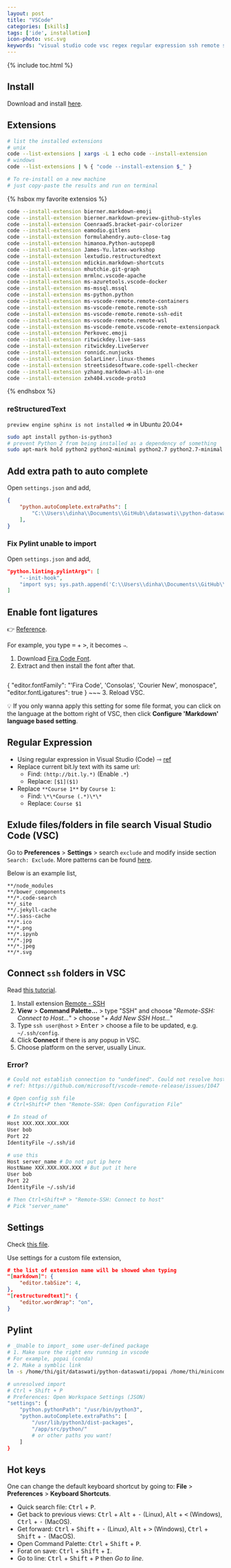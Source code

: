 ```yaml
---
layout: post
title: "VSCode"
categories: [skills]
tags: ['ide', installation]
icon-photo: vsc.svg
keywords: "visual studio code vsc regex regular expression ssh remote server character combining font ligatures couple characters symbols letters new characters installation install extension plugin add extra path to auto complete reStructuredText rst markdown extension pythonremote regular expression regex vscode"
---
```


{% include toc.html %}

## Install

Download and install [here](https://code.visualstudio.com/).

## Extensions

``` bash
# list the installed extensions
# unix
code --list-extensions | xargs -L 1 echo code --install-extension
# windows
code --list-extensions | % { "code --install-extension $_" }

# To re-install on a new machine
# just copy-paste the results and run on terminal
```

{% hsbox my favorite extensios %}
``` bash
code --install-extension bierner.markdown-emoji
code --install-extension bierner.markdown-preview-github-styles
code --install-extension CoenraadS.bracket-pair-colorizer
code --install-extension eamodio.gitlens
code --install-extension formulahendry.auto-close-tag
code --install-extension himanoa.Python-autopep8
code --install-extension James-Yu.latex-workshop
code --install-extension lextudio.restructuredtext
code --install-extension mdickin.markdown-shortcuts
code --install-extension mhutchie.git-graph
code --install-extension mrmlnc.vscode-apache
code --install-extension ms-azuretools.vscode-docker
code --install-extension ms-mssql.mssql
code --install-extension ms-python.python
code --install-extension ms-vscode-remote.remote-containers
code --install-extension ms-vscode-remote.remote-ssh
code --install-extension ms-vscode-remote.remote-ssh-edit
code --install-extension ms-vscode-remote.remote-wsl
code --install-extension ms-vscode-remote.vscode-remote-extensionpack
code --install-extension Perkovec.emoji
code --install-extension ritwickdey.live-sass
code --install-extension ritwickdey.LiveServer
code --install-extension ronnidc.nunjucks
code --install-extension SolarLiner.linux-themes
code --install-extension streetsidesoftware.code-spell-checker
code --install-extension yzhang.markdown-all-in-one
code --install-extension zxh404.vscode-proto3
```
{% endhsbox %}



### reStructuredText

`preview engine sphinx is not installed` => in Ubuntu 20.04+

``` bash
sudo apt install python-is-python3
# prevent Python 2 from being installed as a dependency of something
sudo apt-mark hold python2 python2-minimal python2.7 python2.7-minimal libpython2-stdlib libpython2.7-minimal libpython2.7-stdlib
```

## Add extra path to auto complete

Open `settings.json` and add,

~~~ json
{
    "python.autoComplete.extraPaths": [
        "C:\\Users\\dinha\\Documents\\GitHub\\dataswati\\python-dataswati"
    ],
}
~~~

### Fix Pylint unable to import

Open `settings.json` and add,

~~~ json
"python.linting.pylintArgs": [
    "--init-hook",
    "import sys; sys.path.append('C:\\Users\\dinha\\Documents\\GitHub\\dataswati\\python-dataswati')"
]
~~~

## Enable font ligatures

👉 [Reference](https://dev.to/macmacky/my-vscode-shortcuts-settings-and-extensions-for-productivity-3chd).

For example, you type <kbd>=</kbd> + <kbd>></kbd>, it becomes `⇒`.

1. Download [Fira Code Font](https://www.fontsquirrel.com/fonts/fira-code).
2. Extract and then install the font after that.
    ~~~ json
{
    "editor.fontFamily": "'Fira Code', 'Consolas', 'Courier New', monospace",
    "editor.fontLigatures": true
}
    ~~~
3. Reload VSC.

💡 If you only wanna apply this setting for some file format, you can click on the language at the bottom right of VSC, then click **Configure 'Markdown' language based setting**.

## Regular Expression

-  Using regular expression in Visual Studio (Code) ⇾ [ref](https://docs.microsoft.com/en-us/visualstudio/ide/using-regular-expressions-in-visual-studio?view=vs-2017)
- Replace current bit.ly text with its same url:
    - Find: `(http://bit.ly.*)` (Enable `.*`)
    - Replace: `[$1]($1)`
- Replace `**Course 1**` by `Course 1`:
  - Find: `\*\*Course (.*)\*\*`
  - Replace: `Course $1`


## Exlude files/folders in file search Visual Studio Code (VSC)

Go to **Preferences** > **Settings** > search `exclude` and modify inside section `Search: Exclude`. More patterns can be found [here](https://code.visualstudio.com/docs/editor/codebasics#_advanced-search-options).

Below is an example list,

~~~
**/node_modules
**/bower_components
**/*.code-search
**/_site
**/.jekyll-cache
**/.sass-cache
**/*.ico
**/*.png
**/*.ipynb
**/*.jpg
**/*.jpeg
**/*.svg
~~~

## Connect `ssh` folders in VSC

Read [this tutorial](https://code.visualstudio.com/blogs/2019/07/25/remote-ssh).

1. Install extension [Remote - SSH](https://marketplace.visualstudio.com/items?itemName=ms-vscode-remote.remote-ssh)
2. **View** > **Command Palette...** > type "SSH" and choose "_Remote-SSH: Connect to Host..._" > choose "_+ Add New SSH Host..._"
3. Type `ssh user@host` > <kbd>Enter</kbd> > choose a file to be updated, e.g. `~/.ssh/config`.
4. Click **Connect** if there is any popup in VSC.
5. Choose platform on the server, usually Linux.

### Error?

``` bash
# Could not establish connection to "undefined". Could not resolve hostname.
# ref: https://github.com/microsoft/vscode-remote-release/issues/1047

# Open config ssh file
# Ctrl+Shift+P then "Remote-SSH: Open Configuration File"

# In stead of
Host XXX.XXX.XXX.XXX
User bob
Port 22
IdentityFile ~/.ssh/id

# use this
Host server_name # Do not put ip here
HostName XXX.XXX.XXX.XXX # But put it here
User bob
Port 22
IdentityFile ~/.ssh/id

# Then Ctrl+Shift+P > "Remote-SSH: Connect to host"
# Pick "server_name"
```


## Settings

Check [this file](https://github.com/dinhanhthi/scripts/blob/master/settings/VSC_settings.json).

Use settings for a custom file extension,

``` json
# the list of extension name will be showed when typing
"[markdown]": {
    "editor.tabSize": 4,
},
"[restructuredtext]": {
    "editor.wordWrap": "on",
}
```

## Pylint

``` bash
# _Unable to import_ some user-defined package
# 1. Make sure the right env running in vscode
# For example, popai (conda)
# 2. Make a symblic link
ln -s /home/thi/git/dataswati/python-dataswati/popai /home/thi/miniconda3/envs/popai/lib/python3.8/popai
```

``` bash
# unresolved import
# Ctrl + Shift + P
# Preferences: Open Workspace Settings (JSON)
"settings": {
    "python.pythonPath": "/usr/bin/python3",
    "python.autoComplete.extraPaths": [
        "/usr/lib/python3/dist-packages",
        "/app/src/python/"
        # or other paths you want!
    ]
}
```

## Hot keys

One can change the default keyboard shortcut by going to: **File** > **Preferences** > **Keyboard Shortcuts**.

- Quick search file: <kbd>Ctrl</kbd> + <kbd>P</kbd>.
- Get back to previous views: <kbd>Ctrl</kbd> + <kbd>Alt</kbd> + <kbd>-</kbd> (Linux), <kbd>Alt</kbd> + <kbd><</kbd> (Windows), <kbd>Ctrl</kbd> + <kbd>-</kbd> (MacOS).
- Get forward: <kbd>Ctrl</kbd> + <kbd>Shift</kbd> + <kbd>-</kbd> (Linux), <kbd>Alt</kbd> + <kbd>></kbd> (Windows), <kbd>Ctrl</kbd> + <kbd>Shift</kbd> + <kbd>-</kbd> (MacOS).
- Open Command Palette: <kbd>Ctrl</kbd> + <kbd>Shift</kbd> + <kbd>P</kbd>.
- Forat on save: <kbd>Ctrl</kbd> + <kbd>Shift</kbd> + <kbd>I</kbd>.
- Go to line: <kbd>Ctrl</kbd> + <kbd>Shift</kbd> + <kbd>P</kbd> then _Go to line_.
